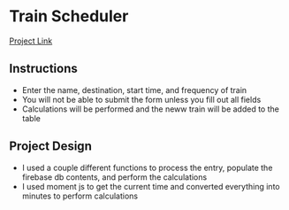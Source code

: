 # Train Scheduler

[Project Link](https://christiehennes.github.io/Train-Scheduler/)

## Instructions
 
 * Enter the name, destination, start time, and frequency of train
 * You will not be able to submit the form unless you fill out all fields
 * Calculations will be performed and the neww train will be added to the table



 ## Project Design

 * I used a couple different functions to process the entry, populate the firebase db contents, and perform the calculations
 * I used moment js to get the current time and converted everything into minutes to perform calculations
